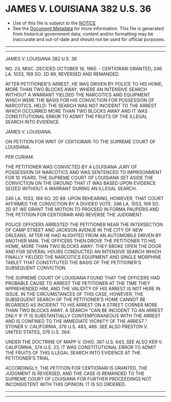 ---
---

# JAMES V. LOUISIANA 382 U.S. 36

* Use of this file is subject to the [NOTICE](https://github.com/publicdocs/notice/blob/master/NOTICE)
* See the [Document Metadata](../../../) for more information.
  This file is generated from historical government data; content and/or formatting may be inaccurate and out-of-date and should not be used for official purposes.

----------
----------

JAMES V. LOUISIANA 382 U.S. 36

NO. 23, MISC.  DECIDED OCTOBER 18, 1965.  - CERTIORARI GRANTED; 246 LA. 1033, 169 SO. 2D 89, REVERSED AND REMANDED.

AFTER PETITIONER'S ARREST, HE WAS DRIVEN BY POLICE TO HIS HOME, MORE THAN TWO BLOCKS AWAY, WHERE AN INTENSIVE SEARCH WITHOUT A WARRANT YIELDED THE NARCOTICS AND EQUIPMENT WHICH WERE THE BASIS FOR HIS CONVICTION FOR POSSESSION OF NARCOTICS.  HELD:  THE SEARCH WAS NOT INCIDENT TO THE ARREST WHICH OCCURRED MORE THAN TWO BLOCKS AWAY AND IT WAS CONSTITUTIONAL ERROR TO ADMIT THE FRUITS OF THE ILLEGAL SEARCH INTO EVIDENCE.

JAMES V. LOUISIANA.

ON PETITION FOR WRIT OF CERTIORARI TO THE SUPREME COURT OF LOUISIANA.

PER CURIAM.

THE PETITIONER WAS CONVICTED BY A LOUISIANA JURY OF POSSESSION OF NARCOTICS AND WAS SENTENCED TO IMPRISONMENT FOR 10 YEARS.  THE SUPREME COURT OF LOUISIANA SET ASIDE THE CONVICTION ON THE GROUND THAT IT WAS BASED UPON EVIDENCE SEIZED WITHOUT A WARRANT DURING AN ILLEGAL SEARCH.

246 LA. 1033, 169 SO. 2D 89.  UPON REHEARING, HOWEVER, THAT COURT AFFIRMED THE CONVICTION BY A DIVIDED VOTE.  246 LA. 1053, 169 SO. 2D 97.  WE GRANT THE MOTION TO PROCEED IN FORMA PAUPERIS AND THE PETITION FOR CERTIORARI AND REVERSE THE JUDGMENT.

POLICE OFFICERS ARRESTED THE PETITIONER NEAR THE INTERSECTION OF CAMP STREET AND JACKSON AVENUE IN THE CITY OF NEW ORLEANS, AFTER HE HAD ALIGHTED FROM AN AUTOMOBILE DRIVEN BY ANOTHER MAN.  THE OFFICERS THEN DROVE THE PETITIONER TO HIS HOME, MORE THAN TWO BLOCKS AWAY.  THEY BROKE OPEN THE DOOR AND FOR SEVERAL HOURS CONDUCTED AN INTENSIVE SEARCH WHICH FINALLY YIELDED THE NARCOTICS EQUIPMENT AND SINGLE MORPHINE TABLET THAT CONSTITUTED THE BASIS OF THE PETITIONER'S SUBSEQUENT CONVICTION.

THE SUPREME COURT OF LOUISIANA FOUND THAT THE OFFICERS HAD PROBABLE CAUSE TO ARREST THE PETITIONER AT THE TIME THEY APPREHENDED HIM, AND THE VALIDITY OF HIS ARREST IS NOT HERE IN ISSUE.  IN THE CIRCUMSTANCES OF THIS CASE, HOWEVER, THE SUBSEQUENT SEARCH OF THE PETITIONER'S HOME CANNOT BE REGARDED AS INCIDENT TO HIS ARREST ON A STREET CORNER MORE THAN TWO BLOCKS AWAY.  A SEARCH "CAN BE INCIDENT TO AN ARREST ONLY IF IT IS SUBSTANTIALLY CONTEMPORANEOUS WITH THE ARREST AND IS CONFINED TO THE IMMEDIATE VICINITY OF THE ARREST."  STONER V. CALIFORNIA, 376 U.S. 483, 486.  SEE ALSO PRESTON V. UNITED STATES, 376 U.S. 364.

UNDER THE DOCTRINE OF MAPP V. OHIO, 367 U.S. 643, SEE ALSO KER V. CALIFORNIA, 374 U.S. 23, IT WAS CONSTITUTIONAL ERROR TO ADMIT THE FRUITS OF THIS ILLEGAL SEARCH INTO EVIDENCE AT THE PETITIONER'S TRIAL.

ACCORDINGLY, THE PETITION FOR CERTIORARI IS GRANTED, THE JUDGMENT IS REVERSED, AND THE CASE IS REMANDED TO THE SUPREME COURT OF LOUISIANA FOR FURTHER PROCEEDINGS NOT INCONSISTENT WITH THIS OPINION.  IT IS SO ORDERED.


----------
----------

